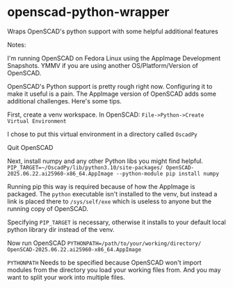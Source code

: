 # openscad-python-wrapper
Wraps OpenSCAD's python support with some helpful additional features

Notes:

I'm running OpenSCAD on Fedora Linux using the AppImage Development Snapshots.
YMMV if you are using another OS/Platform/Version of OpenSCAD.

OpenSCAD's Python support is pretty rough right now. Configuring it to make
it useful is a pain.  The AppImage version of OpenSCAD adds some additional challenges.
Here's some tips.

First, create a venv workspace. In OpenSCAD:
`File->Python->Create Virtual Environment`

I chose to put this virtual environment in a directory called `OscadPy`

Quit OpenSCAD

Next, install numpy and any other Python libs you might find helpful.
`PIP_TARGET=~/OscadPy/lib/python3.10/site-packages/ OpenSCAD-2025.06.22.ai25960-x86_64.AppImage --python-module pip install numpy`

Running pip this way is required because of how the AppImage is packaged. The `python` executable isn't installed to
the venv, but instead a link is placed there to `/sys/self/exe` which is useless to anyone but the running copy of OpenSCAD.

Specifying `PIP_TARGET` is necessary, otherwise it installs to your default local python library dir instead of the venv.

Now run OpenSCAD
`PYTHONPATH=/path/to/your/working/directory/ OpenSCAD-2025.06.22.ai25960-x86_64.AppImage`

`PYTHONPATH` Needs to be specified because OpenSCAD won't import modules from the directory you load your
working files from. And you may want to split your work into multiple files.
